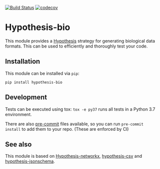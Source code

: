 [![Build Status][status]][status_link]
[![codecov][codecov]][codecov_link]

[status]: https://travis-ci.com/luizirber/hypothesis-bio.svg?branch=master
[status_link]: https://travis-ci.com/luizirber/hypothesis-bio
[codecov]: https://codecov.io/gh/luizirber/hypothesis-bio/branch/master/graph/badge.svg
[codecov_link]: https://codecov.io/gh/luizirber/hypothesis-bio

# Hypothesis-bio

This module provides a [Hypothesis][Hypothesis] strategy for generating biological data formats.
This can be used to efficiently and thoroughly test your code.

## Installation

This module can be installed via `pip`:
```
pip install hypothesis-bio
```

## Development

Tests can be executed using tox:
`tox -e py37` runs all tests in a Python 3.7 environment.

There are also [pre-commit][pre-commit] files available, so you can run
`pre-commit install` to add them to your repo.
(These are enforced by CI)

[pre-commit]: https://pre-commit.com/

## See also

This module is based on [Hypothesis-networkx][nx], [hypothesis-csv][csv] and
[hypothesis-jsonschema][jsonschema].

[nx]: https://github.com/pckroon/hypothesis-networkx/
[csv]: https://github.com/chobeat/hypothesis-csv
[jsonschema]: https://github.com/Zac-HD/hypothesis-jsonschema
[Hypothesis]: https://hypothesis.readthedocs.io/en/latest/index.html
